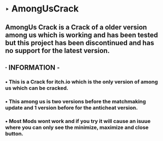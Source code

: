 # ‣ AmongUsCrack
## AmongUs Crack is a Crack of a older version among us which is working and has been tested but this project has been discontinued and has no support for the latest version.
## ∙ INFORMATION ⁃
### • This is a Crack for itch.io which is the only version of among us which can be cracked.
### • This among us is two versions before the matchmaking update and 1 version before for the anticheat version.
### • Most Mods wont work and if you try it will cause an isuue where you can only see the minimize, maximize and close button.
